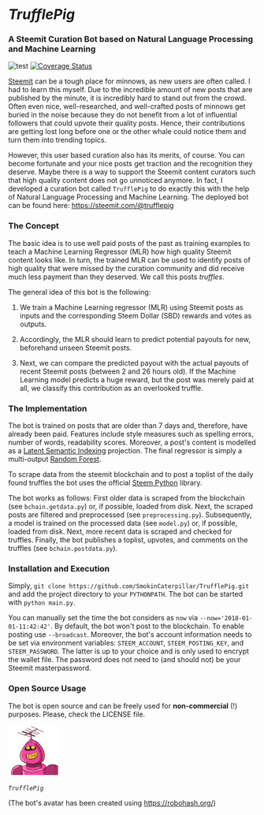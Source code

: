 # *TrufflePig*
### A Steemit Curation Bot based on Natural Language Processing and  Machine Learning

![test](https://travis-ci.org/SmokinCaterpillar/TrufflePig.svg?branch=master)
[![Coverage Status](https://coveralls.io/repos/github/SmokinCaterpillar/TrufflePig/badge.svg?branch=master)](https://coveralls.io/github/SmokinCaterpillar/TrufflePig?branch=master)

[Steemit](https://steemit.com) can be a tough place for minnows, as new users are often called. I had to learn this myself. Due to the incredible amount of new posts that are published by the minute, it is incredibly hard to stand out from the crowd. Often even nice, well-researched, and well-crafted posts of minnows get buried in the noise because they do not benefit from a lot of influential followers that could upvote their quality posts. Hence, their contributions are getting lost long before one or the other whale could notice them and turn them into trending topics.

However, this user based curation also has its merits, of course. You can become fortunate and your nice posts get traction and the recognition they deserve. Maybe there is a way to support the Steemit content curators such that high quality content does not go unnoticed anymore. In fact, I developed a curation bot called `TrufflePig` to do exactly this with the help of Natural Language Processing and Machine Learning. The deployed bot can be found here: https://steemit.com/@trufflepig

### The Concept

The basic idea is to use well paid posts of the past as training examples to teach a Machine Learning Regressor (MLR) how high quality Steemit content looks like. In turn, the trained MLR can be used to identify posts of high quality that were missed by the curation community and did receive much less payment than they deserved. We call this posts *truffles*.

The general idea of this bot is the following:

1. We train a Machine Learning regressor (MLR) using Steemit posts as inputs and the corresponding Steem Dollar (SBD) rewards and votes as outputs.

2. Accordingly, the MLR should learn to predict potential payouts for new, beforehand unseen Steemit posts.

3. Next, we can compare the predicted payout with the actual payouts of recent Steemit posts (between 2 and 26 hours old). If the Machine Learning model predicts a huge reward, but the post was merely paid at all, we classify this contribution as an overlooked truffle.

### The Implementation

The bot is trained on posts that are older than 7 days and, therefore, have already been paid. Features include style measures such as spelling errors, number of words, readability scores. Moreover, a post's content is modelled as a [Latent Semantic Indexing](https://de.wikipedia.org/wiki/Latent_Semantic_Analysis) projection. The final regressor is simply a multi-output [Random Forest](http://scikit-learn.org/stable/modules/generated/sklearn.ensemble.RandomForestRegressor.html).

To scrape data from the steemit blockchain and to post a toplist of the daily found truffles the bot uses the official [Steem Python](https://github.com/steemit/steem-python) library.

The bot works as follows: First older data is scraped from the blockchain (see `bchain.getdata.py`) or, if possible, loaded from disk. Next, the scraped posts are filtered and preprocessed (see `preprocessing.py`). Subsequently, a model is trained on the processed data (see `model.py`) or, if possible, loaded from disk. Next, more recent data is scraped and checked for truffles. Finally, the bot publishes a toplist, upvotes, and comments on the truffles (see `bchain.postdata.py`).

### Installation and Execution

Simply, `git clone https://github.com/SmokinCaterpillar/TrufflePig.git` and add the project directory to your `PYTHONPATH`. The bot can be started with `python main.py`.

You can manually set the time the bot considers as `now` via `--now='2018-01-01-11:42:42'`. By default, the bot won't post to the blockchain. To enable posting use `--broadcast`. Moreover, the bot's account information needs to be set via environment variables: `STEEM_ACCOUNT`, `STEEM_POSTING_KEY`, and `STEEM_PASSWORD`. The latter is up to your choice and is only used to encrypt the wallet file. The password does not need to (and should not) be your Steemit masterpassword.

### Open Source Usage

The bot is open source and can be freely used for **non-commercial** (!) purposes. Please, check the LICENSE file.

![trufflepig](https://raw.githubusercontent.com/SmokinCaterpillar/TrufflePig/master/img/trufflepig17_small.png)

*`TrufflePig`*

(The bot's avatar has been created using https://robohash.org/)
